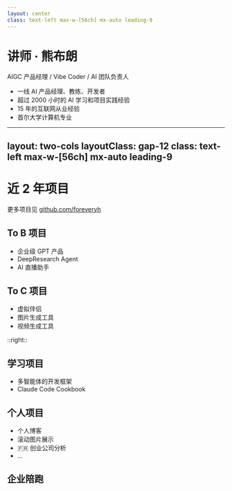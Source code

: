 ```yaml
---
layout: center
class: text-left max-w-[56ch] mx-auto leading-9
---
```


# 讲师 · 熊布朗
<p class="text-gray-500 text-xl mt-2">AIGC 产品经理 / Vibe Coder / AI 团队负责人</p>

- 一线 AI 产品经理、教练、开发者
- 超过 2000 小时的 AI 学习和项目实践经验
- 15 年的互联网从业经验
- 首尔大学计算机专业

---
layout: two-cols
layoutClass: gap-12
class: text-left max-w-[56ch] mx-auto leading-9
---

# 近 2 年项目
<p class="text-sm text-gray-500">更多项目见 <a href="https://github.com/foreveryh" target="_blank" class="underline">github.com/foreveryh</a></p>

## To B 项目

- 企业级 GPT 产品
- DeepResearch Agent
- AI 直播助手


## To C 项目

- 虚拟伴侣
- 图片生成工具
- 视频生成工具

::right::

## 学习项目

- 多智能体的开发框架
- Claude Code Cookbook

## 个人项目

- 个人博客
- 滚动图片展示
- 🇫🇷 创业公司分析
- ...

## 企业陪跑
